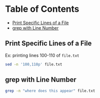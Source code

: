 # Table of Contents

- [Print Specific Lines of a File](#print-specific-lines-of-a-file)
- [grep with Line Number](#grep-with-line-number)

## Print Specific Lines of a File

Ex: printing lines 100-110 of `file.txt`

```bash
sed -n '100,110p' file.txt
```

## grep with Line Number

```bash
grep -n "where does this appear" file.txt
```

